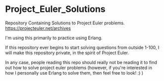 # Project_Euler_Solutions
Repository Containing Solutions to Project Euler problems. https://projecteuler.net/archives

I'm using this primarily to practice using Erlang. 

If this repository ever begins to start solving questions from outside 1-100, I will make this repository private, in the spirit of Project Euler. 

In any case, people reading this repo should really not be reading it to find out how to solve project euler problems (however, if you're interested in how I personally use Erlang to solve them, then feel free to look! :) ) 
